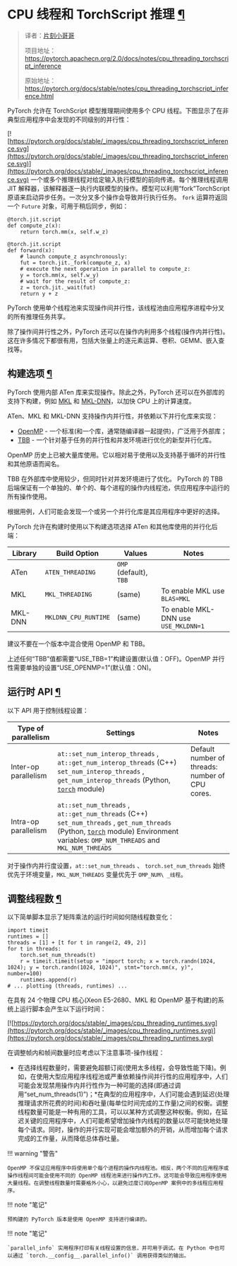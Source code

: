 # CPU 线程和 TorchScript 推理 [¶](#cpu-threading-and-torchscript-inference "此标题的固定链接")

> 译者：[片刻小哥哥](https://github.com/jiangzhonglian)
>
> 项目地址：<https://pytorch.apachecn.org/2.0/docs/notes/cpu_threading_torchscript_inference>
>
> 原始地址：<https://pytorch.org/docs/stable/notes/cpu_threading_torchscript_inference.html>


 PyTorch 允许在 TorchScript 模型推理期间使用多个 CPU 线程。下图显示了在非典型应用程序中会发现的不同级别的并行性：


[![https://pytorch.org/docs/stable/_images/cpu_threading_torchscript_inference.svg](https://pytorch.org/docs/stable/_images/cpu_threading_torchscript_inference.svg)](https://pytorch.org/docs/stable/_images/cpu_threading_torchscript_inference.svg) 一个或多个推理线程对给定输入执行模型的前向传递。每个推理线程调用 JIT 解释器，该解释器逐一执行内联模型的操作。模型可以利用“fork”TorchScript 原语来启动异步任务。一次分叉多个操作会导致并行执行任务。 `fork` 运算符返回一个 `Future` 对象，可用于稍后同步，例如：


```
@torch.jit.script
def compute_z(x):
    return torch.mm(x, self.w_z)

@torch.jit.script
def forward(x):
    # launch compute_z asynchronously:
    fut = torch.jit._fork(compute_z, x)
    # execute the next operation in parallel to compute_z:
    y = torch.mm(x, self.w_y)
    # wait for the result of compute_z:
    z = torch.jit._wait(fut)
    return y + z

```


 PyTorch 使用单个线程池来实现操作间并行性，该线程池由应用程序进程中分叉的所有推理任务共享。


 除了操作间并行性之外，PyTorch 还可以在操作内利用多个线程(操作内并行性)。这在许多情况下都很有用，包括大张量上的逐元素运算、卷积、GEMM、嵌入查找等。


## 构建选项 [¶](#build-options "此标题的永久链接")


 PyTorch 使用内部 ATen 库来实现操作。除此之外，PyTorch 还可以在外部库的支持下构建，例如 [MKL](https://software.intel.com/en-us/mkl) 和 [MKL-DNN](https://github.com/intel/mkl-dnn)，以加快 CPU 上的计算速度。


 ATen、MKL 和 MKL-DNN 支持操作内并行性，并依赖以下并行化库来实现：



* [OpenMP](https://www.openmp.org/) - 一个标准(和一个库，通常随编译器一起提供)，广泛用于外部库；
* [TBB](https://github.com/intel/tbb) - 一个针对基于任务的并行性和并发环境进行优化的新型并行化库。


 OpenMP 历史上已被大量库使用。它以相对易于使用以及支持基于循环的并行性和其他原语而闻名。


 TBB 在外部库中使用较少，但同时针对并发环境进行了优化。 PyTorch 的 TBB 后端保证有一个单独的、单个的、每个进程的操作内线程池，供应用程序中运行的所有操作使用。


 根据用例，人们可能会发现一个或另一个并行化库是其应用程序中更好的选择。


 PyTorch 允许在构建时使用以下构建选项选择 ATen 和其他库使用的并行化后端：


| 	 Library	  | 	 Build Option	  | 	 Values	  | 	 Notes	  |
| --- | --- | --- | --- |
| 	 ATen	  | 	`ATEN_THREADING`	 | 	`OMP`	 (default),	 `TBB`	 |  |
| 	 MKL	  | 	`MKL_THREADING`	 | 	 (same)	  | 	 To enable MKL use	 `BLAS=MKL`	 |
| 	 MKL-DNN	  | 	`MKLDNN_CPU_RUNTIME`	 | 	 (same)	  | 	 To enable MKL-DNN use	 `USE_MKLDNN=1`	 |


 建议不要在一个版本中混合使用 OpenMP 和 TBB。


 上述任何“TBB”值都需要“USE_TBB=1”构建设置(默认值：OFF)。OpenMP 并行性需要单独的设置“USE_OPENMP=1”(默认值：ON)。


## 运行时 API [¶](#runtime-api "此标题的永久链接")


 以下 API 用于控制线程设置：


| 	 Type of parallelism	  | 	 Settings	  | 	 Notes	  |
| --- | --- | --- |
| 	 Inter-op parallelism	  | 	`at::set_num_interop_threads`	 ,	 `at::get_num_interop_threads`	 (C++)	 		`set_num_interop_threads`	 ,	 `get_num_interop_threads`	 (Python,	 [`torch`](../torch.html#module-torch "torch")	 module)	  | 	 Default number of threads: number of CPU cores.	  |
| 	 Intra-op parallelism	  | 	`at::set_num_threads`	 ,	 `at::get_num_threads`	 (C++)	 `set_num_threads`	 ,	 `get_num_threads`	 (Python,	 [`torch`](../torch.html#module-torch "torch")	 module)	 		 Environment variables:	 `OMP_NUM_THREADS`	 and	 `MKL_NUM_THREADS`	 |


 对于操作内并行度设置，`at::set_num_threads` 、 `torch.set_num_threads` 始终优先于环境变量，`MKL_NUM_THREADS` 变量优先于 `OMP_NUM\ _线程`。


## 调整线程数 [¶](#tuning-the-number-of-threads "永久链接到此标题")


 以下简单脚本显示了矩阵乘法的运行时间如何随线程数变化：


```
import timeit
runtimes = []
threads = [1] + [t for t in range(2, 49, 2)]
for t in threads:
    torch.set_num_threads(t)
    r = timeit.timeit(setup = "import torch; x = torch.randn(1024, 1024); y = torch.randn(1024, 1024)", stmt="torch.mm(x, y)", number=100)
    runtimes.append(r)
# ... plotting (threads, runtimes) ...

```


 在具有 24 个物理 CPU 核心(Xeon E5-2680、MKL 和 OpenMP 基于构建)的系统上运行脚本会产生以下运行时间：


[![https://pytorch.org/docs/stable/_images/cpu_threading_runtimes.svg](https://pytorch.org/docs/stable/_images/cpu_threading_runtimes.svg)](https://pytorch.org/docs/stable/_images/cpu_threading_runtimes.svg) 

在调整帧内和帧间数量时应考虑以下注意事项-操作线程：



* 在选择线程数量时，需要避免超额订阅(使用太多线程，会导致性能下降)。例如，在使用大型应用程序线程池或严重依赖操作间并行性的应用程序中，人们可能会发现禁用操作内并行性作为一种可能的选择(即通过调用“set_num_threads(1)”)；*在典型的应用程序中，人们可能会遇到延迟(处理推理请求所花费的时间)和吞吐量(每单位时间完成的工作量)之间的权衡。调整线程数量可能是一种有用的工具，可以以某种方式调整这种权衡。例如，在延迟关键的应用程序中，人们可能希望增加操作内线程的数量以尽可能快地处理每个请求。同时，操作的并行实现可能会增加额外的开销，从而增加每个请求完成的工作量，从而降低总体吞吐量。


!!! warning "警告"

    OpenMP 不保证应用程序中将使用单个每个进程的操作内线程池。相反，两个不同的应用程序或操作线程间可能会使用不同的 OpenMP 线程池来进行操作内工作。这可能会导致应用程序使用大量线程。在调整线程数量时需要格外小心，以避免过度订阅OpenMP 案例中的多线程应用程序。


!!! note "笔记"

    预构建的 PyTorch 版本是使用 OpenMP 支持进行编译的。


!!! note "笔记"

    `parallel_info` 实用程序打印有关线程设置的信息，并可用于调试。在 Python 中也可以通过 `torch.__config__.parallel_info()` 调用获得类似的输出。